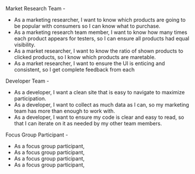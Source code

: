 Market Research Team - 
 * As a marketing researcher, I want to know which products are going to be popular with consumers so I can know what to purchase.
 * As a marketing research team member, I want to know how many times each product appears for testers, so I can ensure all products had equal visibility.
 * As a market researcher, I want to know the ratio of shown products to clicked products, so I know which products are maretable.
 * As a market researcher, I want to ensure the UI is enticing and consistent, so I get complete feedback from each 

Developer Team -
* As a developer, I want a clean site that is easy to navigate to maximize participation.
* As a developer, I want to collect as much data as I can, so my marketing team has more than enough to work with.
* As a developer, I want to ensure my code is clear and easy to read, so that I can iterate on it as needed by my other team members.

Focus Group Participant - 
* As a focus group participant, 
* As a focus group participant, 
* As a focus group participant, 
* As a focus group participant, 